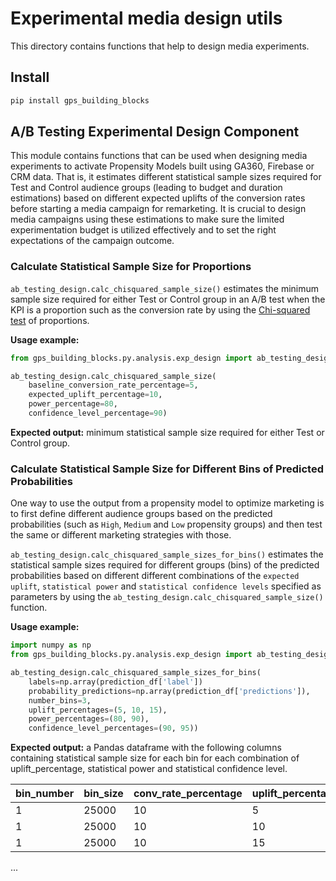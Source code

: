 # Experimental media design utils

This directory contains functions that help to design media experiments.

## Install

```bash
pip install gps_building_blocks
```

## A/B Testing Experimental Design Component

This module contains functions that can be used when designing media experiments
to activate Propensity Models built using GA360, Firebase or CRM data. That is,
it estimates different statistical sample sizes required for Test and Control
audience groups (leading to budget and duration estimations) based on different
expected uplifts of the conversion rates before starting a media campaign for
remarketing. It is crucial to design media campaigns using these estimations to
make sure the limited experimentation budget is utilized effectively and to set
the right expectations of the campaign outcome.

### Calculate Statistical Sample Size for Proportions

`ab_testing_design.calc_chisquared_sample_size()` estimates the minimum sample
size required for either Test or Control group in an A/B test when the KPI is a
proportion such as the conversion rate by using the
[Chi-squared test](https://en.wikipedia.org/wiki/Chi-squared_test) of
proportions.

**Usage example:**

```python
from gps_building_blocks.py.analysis.exp_design import ab_testing_design

ab_testing_design.calc_chisquared_sample_size(
    baseline_conversion_rate_percentage=5,
    expected_uplift_percentage=10,
    power_percentage=80,
    confidence_level_percentage=90)
```

**Expected output:** minimum statistical sample size required for either Test or
Control group.

### Calculate Statistical Sample Size for Different Bins of Predicted Probabilities

One way to use the output from a propensity model to optimize marketing is to
first define different audience groups based on the predicted probabilities
(such as `High`, `Medium` and `Low` propensity groups) and then test the same or
different marketing strategies with those.

`ab_testing_design.calc_chisquared_sample_sizes_for_bins()` estimates the
statistical sample sizes required for different groups (bins) of the predicted
probabilities based on different different combinations of the `expected
uplift`, `statistical power` and `statistical confidence levels` specified as
parameters by using the `ab_testing_design.calc_chisquared_sample_size()`
function.

**Usage example:**

```python
import numpy as np
from gps_building_blocks.py.analysis.exp_design import ab_testing_design

ab_testing_design.calc_chisquared_sample_sizes_for_bins(
    labels=np.array(prediction_df['label'])
    probability_predictions=np.array(prediction_df['predictions']),
    number_bins=3,
    uplift_percentages=(5, 10, 15),
    power_percentages=(80, 90),
    confidence_level_percentages=(90, 95))
```

**Expected output:** a Pandas dataframe with the following columns containing
statistical sample size for each bin for each combination of uplift_percentage,
statistical power and statistical confidence level.

| bin_number | bin_size | conv_rate_percentage | uplift_percentage | power_percentage | confidence_level_percentage | sample_size |
|------------|----------|----------------------|-------------------|------------------|-----------------------------|-------------|
| 1          | 25000    | 10                   |  5                | 80               | 90                          | 22257       |
| 1          | 25000    | 10                   | 10                | 80               | 90                          |  5565       |
| 1          | 25000    | 10                   | 15                | 80               | 90                          |  2473       |
...
